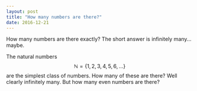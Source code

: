 ```yaml
---
layout: post
title: "How many numbers are there?"
date: 2016-12-21
---
```

How many numbers are there exactly? The short answer is infinitely many... maybe.

The natural numbers $$\mathbb{N} = \{1,2,3,4,5,6,\ldots\}$$ are the simplest class of numbers. How many of these are there? Well clearly infinitely many. But how many even numbers are there?
